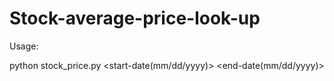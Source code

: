 # Stock-average-price-look-up

Usage:

python stock_price.py <company stock abbr> <start-date(mm/dd/yyyy)> <end-date(mm/dd/yyyy)>
